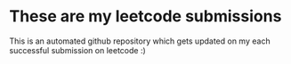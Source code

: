 # These are my leetcode submissions
This is an automated github repository which gets updated on my each successful submission on leetcode :)
